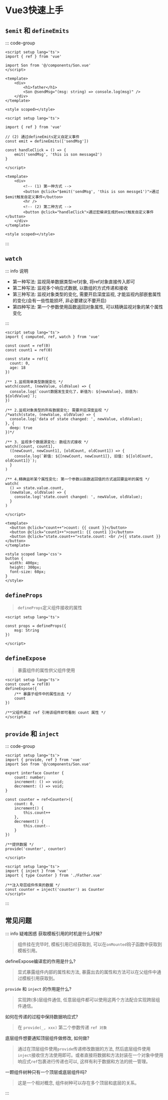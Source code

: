 # Vue3快速上手


## `$emit` 和 `defineEmits`

::: code-group

```vue [父组件]
<script setup lang='ts'>
import { ref } from 'vue'

import Son from '@/components/Son.vue'
</script>

<template>
    <div>
        <h1>father</h1>
        <Son @sendMsg="(msg: string) => console.log(msg)" />
    </div>
</template>

<style scoped></style>
```

```vue  [子组件]
<script setup lang='ts'>

import { ref } from 'vue'

// (2) 通过defineEmits定义自定义事件
const emit = defineEmits(['sendMsg'])

const handleClick = () => {
    emit('sendMsg', 'this is son message2')
}

</script>

<template>
    <div>
        <!-- (1) 第一种方式 -->
        <button @click="$emit('sendMsg', 'this is son messge1')">通过$emit触发自定义事件</button>
        <hr />
        <!-- (2) 第二种方式 -->
        <button @click="handleClick">通过宏编译生成的emit触发自定义事件</button>
    </div>
</template>

<style scoped></style>
```

:::


## `watch`

::: info 说明
- 第一种写法: 监视简单数据类型ref对象, 将ref对象直接传入即可
- 第二种写法: 监视多个响应式数据, 以数组的方式传递和接收
- 第三种写法: 监视对象类型的变化, 需要开启深度监视, 才能监视内部嵌套属性的变化(会有一些性能损坏, 非必要建议不要开启)
- 第四种写法: 第一个参数使用函数返回对象属性, 可以精确监视对象的某个属性变化

:::



```vue
<script setup lang='ts'>
import { computed, ref, watch } from 'vue'

const count = ref(0)
const count1 = ref(0)

const state = ref({
  count: 0,
  age: 18
})

/** 1.监视简单类型数据变化 */
watch(count, (newValue, oldValue) => {
  console.log(`count数据发生变化了，新值为: ${newValue}, 旧值为: ${oldValue}`);
})

/** 2.监视对象类型的所有数据变化: 需要开启深度监视 */
/*watch(state, (newValue, oldValue) => {
  console.log('data of state changed: ', newValue, oldValue);
}, {
  deep: true
})*/

/** 3. 监视多个数据源变化: 数组方式接收 */
watch([count, count1],
  ([newCount, newCount1], [oldCount, oldCount1]) => {
    console.log(`新值: ${[newCount, newCount1]}, 旧值: ${[oldCount, oldCount1]}`);
  }
)

/** 4.精确监听某个属性变化: 第一个参数以函数返回值的方式返回要监听的属性 */
watch(
  () => state.value.count,
  (newValue, oldValue) => {
    console.log('state.count changed: ', newValue, oldValue);
  }
)

</script>

<template>
  <button @click="count++">count: {{ count }}</button>
  <button @click="count1++">count1: {{ count1 }}</button>
  <button @click="state.count++">state.count: <br />{{ state.count }}</button>
</template>

<style scoped lang='css'>
button {
  width: 400px;
  height: 300px;
  font-size: 60px;
}
</style>
```

## `defineProps`

> `defineProps`定义组件接收的属性

```vue
<script setup lang='ts'>

const props = defineProps({
    msg: String
})

</script>
```



## `defineExpose`

> 暴露组件的属性供父组件使用

```vue
<script setup lang='ts'>
const count = ref(0)
defineExpose({
    /** 暴露子组件中的属性出去 */
    count
})

/**父组件通过 ref 引用该组件即可看到 count 属性 */
</script>
```

## `provide` 和 `inject`


::: code-group

```vue [跨 n 层的父组件]
<script setup lang='ts'>
import { provide, ref } from 'vue'
import Son from '@/components/Son.vue'

export interface Counter {
    count: number;
    increment: () => void;
    decrement: () => void;
}

const counter = ref<Counter>({
    count: 0,
    increment() {
        this.count++
    },
    decrement() {
        this.count--
    }
})

/**提供数据 */
provide('counter', counter)

</script>
```

```vue [跨 n 层的子组件]
<script setup lang='ts'>
import { inject } from 'vue'
import { type Counter } from './Father.vue'

/**注入夸层组件传来的数据 */
const counter = inject('counter') as Counter
</script>
```
:::


## 常见问题

::: info 疑难困惑
获取模板引用的时机是什么时候?

> 组件挂在完毕时, 模板引用已经获取到, 可以在`onMounted`钩子函数中获取到模板引用。

defineExpose编译宏的作用是什么?

> 显式暴露组件内部的属性和方法, 暴露出去的属性和方法可以在父组件中通过模板引用获取到。

`provide` 和 `inject` 的作用是什么?

> 实现跨(多)层组件通信, 任意层组件都可以使用这两个方法配合实现跨层组件通信。

如何在传递的过程中保持数据响应式?

> 在 `provide(_, xxx)` 第二个参数传递 `ref 对象`

底层组件想要通知顶层组件做修改, 如何做?

> 通过在顶层组件使用`provide`传递修改数据的方法, 然后底层组件使用`inject`接收住方法使用即可。或者直接将数据和方法封装在一个对象中使用响应式`ref`包裹进行传递也可以, 这样有利于数据和方法的统一管理。

一颗组件树种只有一个顶层或底层组件吗?

> 这是一个相对概念, 组件树种可以存在多个顶层和底层的关系。

:::













